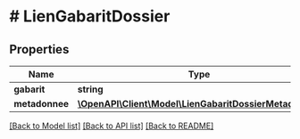 # # LienGabaritDossier

## Properties

Name | Type | Description | Notes
------------ | ------------- | ------------- | -------------
**gabarit** | **string** |  |
**metadonnee** | [**\OpenAPI\Client\Model\LienGabaritDossierMetadonnee**](LienGabaritDossierMetadonnee.md) |  |

[[Back to Model list]](../../README.md#models) [[Back to API list]](../../README.md#endpoints) [[Back to README]](../../README.md)
